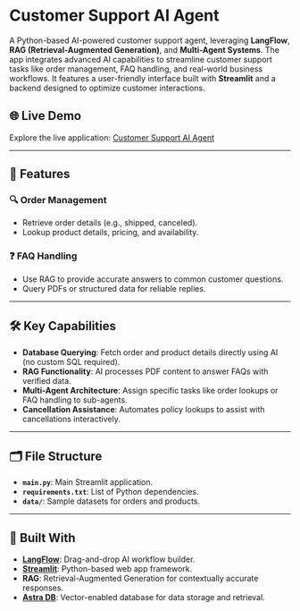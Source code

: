 # Customer Support AI Agent

A Python-based AI-powered customer support agent, leveraging **LangFlow**, **RAG (Retrieval-Augmented Generation)**, and **Multi-Agent Systems**. The app integrates advanced AI capabilities to streamline customer support tasks like order management, FAQ handling, and real-world business workflows. It features a user-friendly interface built with **Streamlit** and a backend designed to optimize customer interactions.

## 🌐 Live Demo
Explore the live application: [Customer Support AI Agent](https://antqua-customer-support-ai-agent-main-4rumgl.streamlit.app/)

---

## 🚀 Features

### 🔍 **Order Management**
- Retrieve order details (e.g., shipped, canceled).
- Lookup product details, pricing, and availability.

### ❓ **FAQ Handling**
- Use RAG to provide accurate answers to common customer questions.
- Query PDFs or structured data for reliable replies.

---

## 🛠️ Key Capabilities
- **Database Querying**: Fetch order and product details directly using AI (no custom SQL required).
- **RAG Functionality**: AI processes PDF content to answer FAQs with verified data.
- **Multi-Agent Architecture**: Assign specific tasks like order lookups or FAQ handling to sub-agents.
- **Cancellation Assistance**: Automates policy lookups to assist with cancellations interactively.

---

## 🗂️ File Structure
- **`main.py`**: Main Streamlit application.
- **`requirements.txt`**: List of Python dependencies.
- **`data/`**: Sample datasets for orders and products.

---

## 🧰 Built With
- **[LangFlow](https://github.com/langflow/langflow)**: Drag-and-drop AI workflow builder.
- **[Streamlit](https://streamlit.io/)**: Python-based web app framework.
- **RAG**: Retrieval-Augmented Generation for contextually accurate responses.
- **[Astra DB](https://www.datastax.com/astra)**: Vector-enabled database for data storage and retrieval.



